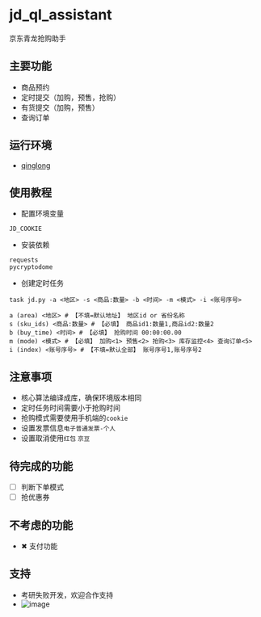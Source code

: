 # jd_ql_assistant

京东青龙抢购助手

## 主要功能

- 商品预约
- 定时提交（加购，预售，抢购）
- 有货提交（加购，预售）
- 查询订单

## 运行环境

- [qinglong](https://github.com/whyour/qinglong)

## 使用教程

- 配置环境变量
```
JD_COOKIE
```
- 安装依赖
```
requests
pycryptodome
```
- 创建定时任务
```
task jd.py -a <地区> -s <商品:数量> -b <时间> -m <模式> -i <账号序号>
```
```
a (area) <地区> # 【不填=默认地址】 地区id or 省份名称
s (sku_ids) <商品:数量> # 【必填】 商品id1:数量1,商品id2:数量2
b (buy_time) <时间> # 【必填】 抢购时间 00:00:00.00
m (mode) <模式> # 【必填】 加购<1> 预售<2> 抢购<3> 库存监控<4> 查询订单<5>
i (index) <账号序号> # 【不填=默认全部】 账号序号1,账号序号2
```

## 注意事项

- 核心算法编译成库，确保环境版本相同
- 定时任务时间需要小于抢购时间
- 抢购模式需要使用手机端的`cookie`
- 设置发票信息`电子普通发票-个人`
- 设置取消使用`红包` `京豆`

## 待完成的功能

- [ ] 判断下单模式
- [ ] 抢优惠券

## 不考虑的功能

- ✖ 支付功能

## 支持

- 考研失败开发，欢迎合作支持
- ![image](https://github.com/SSJACK8582/jd_ql_assistant/blob/main/files/alipay.jpg)
